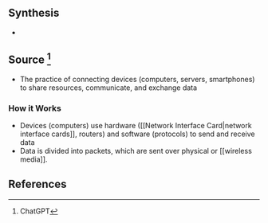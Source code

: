 ## Synthesis
- 
## Source [^1]
- The practice of connecting devices (computers, servers, smartphones) to share resources, communicate, and exchange data
### How it Works
- Devices (computers) use hardware ([[Network Interface Card|network interface cards]], routers) and software (protocols) to send and receive data
- Data is divided into packets, which are sent over physical or [[wireless media]].
## References

[^1]: ChatGPT